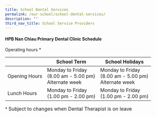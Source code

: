 ```yaml
---
title: School Dental Services
permalink: /our-school/school-dental-services/
description: ""
third_nav_title: School Service Providers
---
```

#### **HPB Nan Chiau Primary Dental Clinic Schedule**

Operating hours *

|  | School Term | School Holidays | 
| -------- | -------- | -------- | 
| Opening Hours | Monday to Friday <br>(8.00 am - 5.00 pm) <br> Alternate week | Monday to Friday <br>(8.00 am - 5.00 pm) <br> Alternate week| 
| Lunch Hours | Monday to Friday <br>(1.00 pm - 2.00 pm) | Monday to Friday <br>(1.00 pm - 2.00 pm) |


\* <font size="3"> Subject to changes when Dental Therapist is on leave</font>